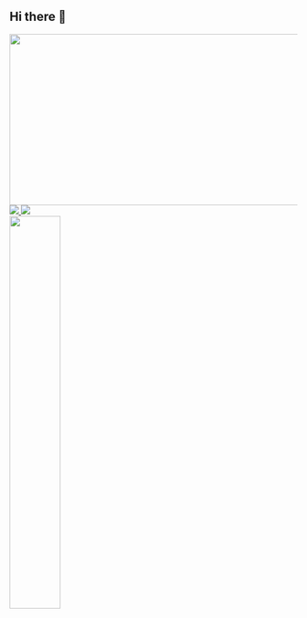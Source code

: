 ## Hi there 👋

<!--
**yangtori0407/yangtori0407** is a ✨ _special_ ✨ repository because its `README.md` (this file) appears on your GitHub profile.

Here are some ideas to get you started:

- 🔭 I’m currently working on ...
- 🌱 I’m currently learning ...
- 👯 I’m looking to collaborate on ...
- 🤔 I’m looking for help with ...
- 💬 Ask me about ...
- 📫 How to reach me: ...
- 😄 Pronouns: ...
- ⚡ Fun fact: ...
-->
<a href="https://github.com/devxb/gitanimals">
<img
  src="https://render.gitanimals.org/farms/yangtori0407"
  width="600"
  height="300"
/>
</a>
<a href="https://github.com/devxb/gitanimals">
  <img src="https://render.gitanimals.org/farms/yangtori0407"/>
</a>
<img src="https://github-readme-stats.vercel.app/api/top-langs/?username=yangtori0407&exclude_repo=dkssud8150.github.io&layout=compact&theme=tokyonight" />
</br>
<img src="https://github-readme-stats.vercel.app/api?username=yangtori0407&theme=tokyonight&show_icons=true" width="42%" />

  

